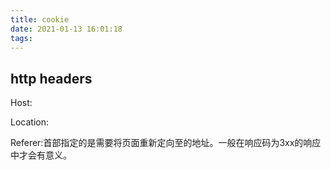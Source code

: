 ```yaml
---
title: cookie
date: 2021-01-13 16:01:18
tags:
---
```


## http headers

Host:

Location:

Referer:首部指定的是需要将页面重新定向至的地址。一般在响应码为3xx的响应中才会有意义。

